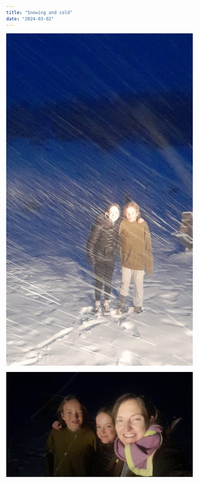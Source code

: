 ```yaml
---
title: "Snowing and cold"
date: "2024-03-02"
---
```


![](images/img-20240302-wa0005673214967937748841-576x1024.jpg)

![](images/img-20240302-wa000652901067060067833-1024x576.jpg)
